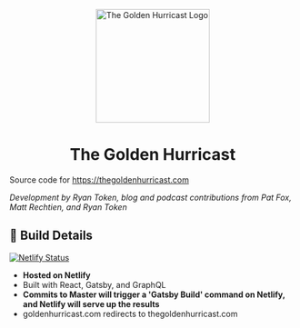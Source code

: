 <p align="center">
  <a href="https://www.thegoldenhurricast.com">
    <img alt="The Golden Hurricast Logo" src="/static/logo-300px.png" height="200" width="200" />
  </a>
</p>
<h1 align="center">
  The Golden Hurricast
</h1>

Source code for https://thegoldenhurricast.com

_Development by Ryan Token, blog and podcast contributions from Pat Fox, Matt Rechtien, and Ryan Token_

## 🚀 Build Details

[![Netlify Status](https://api.netlify.com/api/v1/badges/2ade9082-ccc8-41ed-b7ff-9964c6be1706/deploy-status)](https://app.netlify.com/sites/thegoldenhurricast/deploys)

- **Hosted on Netlify**
- Built with React, Gatsby, and GraphQL
- **Commits to Master will trigger a 'Gatsby Build' command on Netlify, and Netlify will serve up the results**
- goldenhurricast.com redirects to thegoldenhurricast.com
